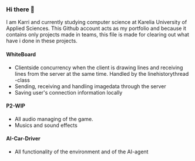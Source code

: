 ### Hi there 👋

<!--
**Karmyl/Karmyl** is a ✨ _special_ ✨ repository because its `README.md` (this file) appears on your GitHub profile.
-->
I am Karri and currently studying computer science at Karelia University of Applied Sciences. This Github account acts as my portfolio and because it contains
only projects made in teams, this file is made for clearing out what have i done in these projects.

#### WhiteBoard
- Clientside concurrency when the client is drawing lines and receiving lines from the server at the same time. Handled by the linehistorythread -class
- Sending, receiving and handling imagedata through the server
- Saving user's connection information locally

#### P2-WIP
- All audio managing of the game. 
- Musics and sound effects

#### AI-Car-Driver
- All functionality of the environment and of the AI-agent
